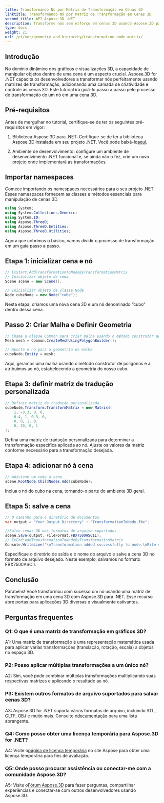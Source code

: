 ```yaml
---
title: Transformando Nó por Matriz de Transformação em Cenas 3D
linktitle: Transformando Nó por Matriz de Transformação em Cenas 3D
second_title: API Aspose.3D .NET
description: Transforme nós sem esforço em cenas 3D usando Aspose.3D para .NET. Aprenda transformações de nós passo a passo com tutorial.
type: docs
weight: 21
url: /pt/net/geometry-and-hierarchy/transformation-node-matrix/
---
```

## Introdução

No domínio dinâmico dos gráficos e visualizações 3D, a capacidade de manipular objetos dentro de uma cena é um aspecto crucial. Aspose.3D for .NET capacita os desenvolvedores a transformar nós perfeitamente usando matrizes de transformação, adicionando uma camada de criatividade e controle às cenas 3D. Este tutorial irá guiá-lo passo a passo pelo processo de transformação de um nó em uma cena 3D.

## Pré-requisitos

Antes de mergulhar no tutorial, certifique-se de ter os seguintes pré-requisitos em vigor:

1.  Biblioteca Aspose.3D para .NET: Certifique-se de ter a biblioteca Aspose.3D instalada em seu projeto .NET. Você pode baixá-lo[aqui](https://releases.aspose.com/3d/net/).

2. Ambiente de desenvolvimento: configure um ambiente de desenvolvimento .NET funcional e, se ainda não o fez, crie um novo projeto onde implementará as transformações.

## Importar namespaces

Comece importando os namespaces necessários para o seu projeto .NET. Esses namespaces fornecem as classes e métodos essenciais para manipulação de cenas 3D.

```csharp
using System;
using System.Collections.Generic;
using System.IO;
using Aspose.ThreeD;
using Aspose.ThreeD.Entities;
using Aspose.ThreeD.Utilities;
```

Agora que cobrimos o básico, vamos dividir o processo de transformação em um guia passo a passo.

## Etapa 1: inicializar cena e nó

```csharp
// ExStart:AddTransformationToNodeByTransformationMatrix
// Inicializar objeto de cena
Scene scene = new Scene();

// Inicializar objeto de classe Node
Node cubeNode = new Node("cube");
```

Nesta etapa, criamos uma nova cena 3D e um nó denominado “cubo” dentro dessa cena.

## Passo 2: Criar Malha e Definir Geometria

```csharp
// Chame a classe Common para criar malha usando o método construtor de polígono para definir a instância da malha
Mesh mesh = Common.CreateMeshUsingPolygonBuilder(); 

// Aponte o nó para a geometria da malha
cubeNode.Entity = mesh;
```

Aqui, geramos uma malha usando o método construtor de polígonos e a atribuímos ao nó, estabelecendo a geometria do nosso cubo.

## Etapa 3: definir matriz de tradução personalizada

```csharp
// Definir matriz de tradução personalizada
cubeNode.Transform.TransformMatrix = new Matrix4(
    1, -0.3, 0, 0,
    0.4, 1, 0.3, 0,
    0, 0, 1, 0,
    0, 20, 0, 1
);        
```

Defina uma matriz de tradução personalizada para determinar a transformação específica aplicada ao nó. Ajuste os valores da matriz conforme necessário para a transformação desejada.

## Etapa 4: adicionar nó à cena

```csharp
// Adicione um cubo à cena
scene.RootNode.ChildNodes.Add(cubeNode);            
```

Inclua o nó do cubo na cena, tornando-o parte do ambiente 3D geral.

## Etapa 5: salve a cena

```csharp
// O caminho para o diretório de documentos.
var output = "Your Output Directory" + "TransformationToNode.fbx";

//Salve cenas 3D nos formatos de arquivo suportados
scene.Save(output, FileFormat.FBX7500ASCII);
// ExEnd:AddTransformationToNodeByTransformationMatrix
Console.WriteLine("\nTransformation added successfully to node.\nFile saved at " + output);
```

Especifique o diretório de saída e o nome do arquivo e salve a cena 3D no formato de arquivo desejado. Neste exemplo, salvamos no formato FBX7500ASCII.

## Conclusão

Parabéns! Você transformou com sucesso um nó usando uma matriz de transformação em uma cena 3D com Aspose.3D para .NET. Esse recurso abre portas para aplicações 3D diversas e visualmente cativantes.

## Perguntas frequentes

### Q1: O que é uma matriz de transformação em gráficos 3D?

A1: Uma matriz de transformação é uma representação matemática usada para aplicar várias transformações (translação, rotação, escala) a objetos no espaço 3D.

### P2: Posso aplicar múltiplas transformações a um único nó?

A2: Sim, você pode combinar múltiplas transformações multiplicando suas respectivas matrizes e aplicando o resultado ao nó.

### P3: Existem outros formatos de arquivo suportados para salvar cenas 3D?

 A3: Aspose.3D for .NET suporta vários formatos de arquivo, incluindo STL, GLTF, OBJ e muito mais. Consulte o[documentação](https://reference.aspose.com/3d/net/) para uma lista abrangente.

### Q4: Como posso obter uma licença temporária para Aspose.3D for .NET?

 A4: Visite o[página de licença temporária](https://purchase.aspose.com/temporary-license/) no site Aspose para obter uma licença temporária para fins de avaliação.

### Q5: Onde posso procurar assistência ou conectar-me com a comunidade Aspose.3D?

A5: Visite o[Fórum Aspose.3D](https://forum.aspose.com/c/3d/18) para fazer perguntas, compartilhar experiências e conectar-se com outros desenvolvedores usando Aspose.3D.